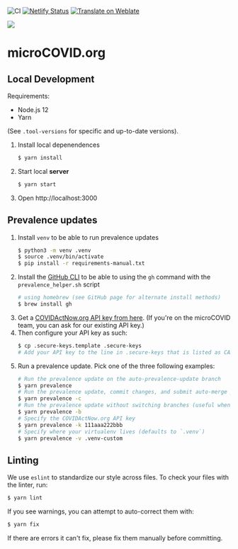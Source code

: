 ![CI](https://github.com/microcovid/microcovid/workflows/CI/badge.svg?branch=main)
[![Netlify Status](https://api.netlify.com/api/v1/badges/bb98f6c2-daea-4b6f-8fbe-8eb74ee0c539/deploy-status)](https://app.netlify.com/sites/microcov/deploys)
[![Translate on Weblate](https://hosted.weblate.org/widgets/microcovid/-/microcovid/svg-badge.svg)](https://hosted.weblate.org/engage/microcovid/)

![](https://www.microcovid.org/logo192.png)

# microCOVID.org

## Local Development

Requirements:

- Node.js 12
- Yarn

(See `.tool-versions` for specific and up-to-date versions).

1. Install local depenendences
   ```sh
   $ yarn install
   ```
1. Start local **server**
   ```sh
   $ yarn start
   ```
1. Open http://localhost:3000

## Prevalence updates

1. Install `venv` to be able to run prevalence updates
   ```sh
   $ python3 -m venv .venv
   $ source .venv/bin/activate
   $ pip install -r requirements-manual.txt
   ```
1. Install the [GitHub CLI](https://cli.github.com/) to be able to using the `gh` command with the `prevalence_helper.sh` script
   ```sh
   # using homebrew (see GitHub page for alternate install methods)
   $ brew install gh
   ```
1. Get a [COVIDActNow.org API key from here](https://apidocs.covidactnow.org/). (If you're on the microCOVID team, you can ask for our existing API key.)
1. Then configure your API key as such:
   ```sh
   $ cp .secure-keys.template .secure-keys
   # Add your API key to the line in .secure-keys that is listed as CAN_API_KEY
   ```
1. Run a prevalence update. Pick one of the three following examples:
   ```sh
   # Run the prevalence update on the auto-prevalence-update branch
   $ yarn prevalence
   # Run the prevalence update, commit changes, and submit auto-merge pull request
   $ yarn prevalence -c
   # Run the prevalence update without switching branches (useful when testing changes on a feature branch)
   $ yarn prevalence -b
   # Specify the COVIDActNow.org API key
   $ yarn prevalence -k 111aaa222bbb
   # Specify where your virtualenv lives (defaults to `.venv`)
   $ yarn prevalence -v .venv-custom
   ```

## Linting

We use `eslint` to standardize our style across files. To check your files with the linter, run:

```sh
$ yarn lint
```

If you see warnings, you can attempt to auto-correct them with:

```sh
$ yarn fix
```

If there are errors it can't fix, please fix them manually before committing.
